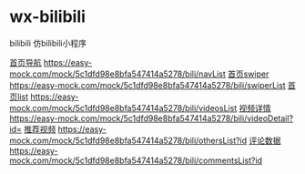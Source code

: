 # wx-bilibili
bilibili
仿bilibili小程序

[首页导航](https://easy-mock.com/mock/5c1dfd98e8bfa547414a5278/bili/navList)
https://easy-mock.com/mock/5c1dfd98e8bfa547414a5278/bili/navList
[首页swiper](https://easy-mock.com/mock/5c1dfd98e8bfa547414a5278/bili/swiperList)
https://easy-mock.com/mock/5c1dfd98e8bfa547414a5278/bili/swiperList
[首页list](https://easy-mock.com/mock/5c1dfd98e8bfa547414a5278/bili/videosList)
https://easy-mock.com/mock/5c1dfd98e8bfa547414a5278/bili/videosList
[视频详情](https://easy-mock.com/mock/5c1dfd98e8bfa547414a5278/bili/videoDetail?id=)
https://easy-mock.com/mock/5c1dfd98e8bfa547414a5278/bili/videoDetail?id=
[推荐视频](https://easy-mock.com/mock/5c1dfd98e8bfa547414a5278/bili/othersList?id)
https://easy-mock.com/mock/5c1dfd98e8bfa547414a5278/bili/othersList?id
[评论数据](https://easy-mock.com/mock/5c1dfd98e8bfa547414a5278/bili/commentsList?id)
https://easy-mock.com/mock/5c1dfd98e8bfa547414a5278/bili/commentsList?id
